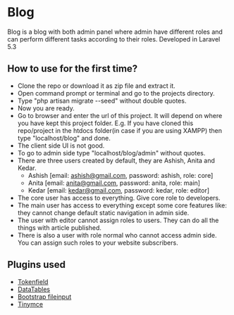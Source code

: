 # Blog
Blog is a blog with both admin panel where admin have different roles and can perform different tasks according to their roles. Developed in Laravel 5.3

## How to use for the first time?
* Clone the repo or download it as zip file and extract it.
* Open command prompt or terminal and go to the projects directory.
* Type "php artisan migrate --seed" without double quotes.
* Now you are ready.
* Go to browser and enter the url of this project. It will depend on where you have kept this project folder. E.g. If you have cloned this repo/project in the htdocs folder(in case if you are using XAMPP) then type "localhost/blog" and done.
* The client side UI is not good. 
* To go to admin side type "localhost/blog/admin" without quotes.
* There are three users created by default, they are Ashish, Anita and Kedar.
    * Ashish [email: ashish@gmail.com, password: ashish, role: core]
    * Anita  [email: anita@gmail.com,  password: anita,  role: main]
    * Kedar  [email: kedar@gmail.com,  password: kedar,  role: editor]
* The core user has access to everything. Give core role to developers.
* The main user has access to everything except some core features like: they cannot change default static navigation in admin side.
* The user with editor cannot assign roles to users. They can do all the things with article published.
* There is also a user with role normal who cannot access admin side. You can assign such roles to your website subscribers.

## Plugins used
* [Tokenfield](http://sliptree.github.io/bootstrap-tokenfield/)
* [DataTables](https://datatables.net/)
* [Bootstrap fileinput](https://github.com/kartik-v/bootstrap-fileinput)
* [Tinymce](https://www.tinymce.com/)
